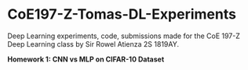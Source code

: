 # CoE197-Z-Tomas-DL-Experiments
Deep Learning experiments, code, submissions made for the CoE 197-Z Deep Learning class by Sir Rowel Atienza 2S 1819AY.

**Homework 1: CNN vs MLP on CIFAR-10 Dataset**

